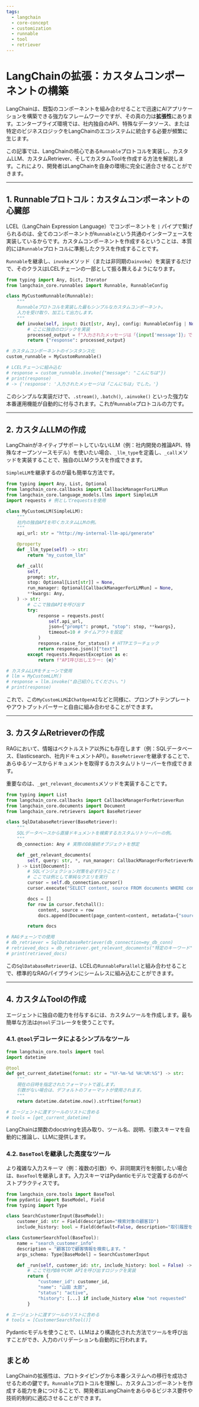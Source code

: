 ```yaml
---
tags:
  - langchain
  - core-concept
  - customization
  - runnable
  - tool
  - retriever
---
```

# LangChainの拡張：カスタムコンポーネントの構築

LangChainは、既製のコンポーネントを組み合わせることで迅速にAIアプリケーションを構築できる強力なフレームワークですが、その真の力は**拡張性**にあります。エンタープライズ環境では、社内独自のAPI、特殊なデータソース、または特定のビジネスロジックをLangChainのエコシステムに統合する必要が頻繁に生じます。

この記事では、LangChainの核心である`Runnable`プロトコルを実装し、カスタムLLM、カスタムRetriever、そしてカスタムToolを作成する方法を解説します。これにより、開発者はLangChainを自身の環境に完全に適合させることができます。

---

## 1. Runnableプロトコル：カスタムコンポーネントの心臓部

LCEL（LangChain Expression Language）でコンポーネントを `|` パイプで繋げられるのは、全てのコンポーネントが`Runnable`という共通のインターフェースを実装しているからです。カスタムコンポーネントを作成するということは、本質的には`Runnable`プロトコルに準拠したクラスを作成することです。

`Runnable`を継承し、`invoke`メソッド（または非同期の`ainvoke`）を実装するだけで、そのクラスはLCELチェーンの一部として振る舞えるようになります。

```python
from typing import Any, Dict, Iterator
from langchain_core.runnables import Runnable, RunnableConfig

class MyCustomRunnable(Runnable):
    """
    Runnableプロトコルを実装した最もシンプルなカスタムコンポーネント。
    入力を受け取り、加工して出力します。
    """
    def invoke(self, input: Dict[str, Any], config: RunnableConfig | None = None) -> Dict[str, Any]:
        # ここに独自のロジックを実装
        processed_output = f"入力されたメッセージは「{input['message']}」でした。"
        return {"response": processed_output}

# カスタムコンポーネントのインスタンス化
custom_runnable = MyCustomRunnable()

# LCELチェーンに組み込む
# response = custom_runnable.invoke({"message": "こんにちは"})
# print(response)
# -> {'response': '入力されたメッセージは「こんにちは」でした。'}
```
このシンプルな実装だけで、`.stream()`, `.batch()`, `.ainvoke()` といった強力な本番運用機能が自動的に付与されます。これが`Runnable`プロトコルの力です。

---

## 2. カスタムLLMの作成

LangChainがネイティブサポートしていないLLM（例：社内開発の推論API、特殊なオープンソースモデル）を使いたい場合、`_llm_type`を定義し、`_call`メソッドを実装することで、独自のLLMクラスを作成できます。

`SimpleLLM`を継承するのが最も簡単な方法です。

```python
from typing import Any, List, Optional
from langchain_core.callbacks import CallbackManagerForLLMRun
from langchain_core.language_models.llms import SimpleLLM
import requests # 例としてrequestsを使用

class MyCustomLLM(SimpleLLM):
    """
    社内の独自APIを叩くカスタムLLMの例。
    """
    api_url: str = "http://my-internal-llm-api/generate"

    @property
    def _llm_type(self) -> str:
        return "my_custom_llm"

    def _call(
        self,
        prompt: str,
        stop: Optional[List[str]] = None,
        run_manager: Optional[CallbackManagerForLLMRun] = None,
        **kwargs: Any,
    ) -> str:
        # ここで独自APIを呼び出す
        try:
            response = requests.post(
                self.api_url,
                json={"prompt": prompt, "stop": stop, **kwargs},
                timeout=10 # タイムアウトを設定
            )
            response.raise_for_status() # HTTPエラーチェック
            return response.json()["text"]
        except requests.RequestException as e:
            return f"API呼び出しエラー: {e}"

# カスタムLLMをチェーンで使用
# llm = MyCustomLLM()
# response = llm.invoke("自己紹介してください。")
# print(response)
```

これで、この`MyCustomLLM`は`ChatOpenAI`などと同様に、プロンプトテンプレートやアウトプットパーサーと自由に組み合わせることができます。

---

## 3. カスタムRetrieverの作成

RAGにおいて、情報はベクトルストア以外にも存在します（例：SQLデータベース、Elasticsearch、社内ドキュメントAPI）。`BaseRetriever`を継承することで、あらゆるソースからドキュメントを取得するカスタムリトリーバーを作成できます。

重要なのは、`_get_relevant_documents`メソッドを実装することです。

```python
from typing import List
from langchain_core.callbacks import CallbackManagerForRetrieverRun
from langchain_core.documents import Document
from langchain_core.retrievers import BaseRetriever

class SqlDatabaseRetriever(BaseRetriever):
    """
    SQLデータベースから直接ドキュメントを検索するカスタムリトリーバーの例。
    """
    db_connection: Any # 実際のDB接続オブジェクトを想定

    def _get_relevant_documents(
        self, query: str, *, run_manager: CallbackManagerForRetrieverRun
    ) -> List[Document]:
        # SQLインジェクション対策を必ず行うこと！
        # ここでは例として単純なクエリを実行
        cursor = self.db_connection.cursor()
        cursor.execute("SELECT content, source FROM documents WHERE content LIKE %s", (f"%{query}%",))

        docs = []
        for row in cursor.fetchall():
            content, source = row
            docs.append(Document(page_content=content, metadata={"source": source}))

        return docs

# RAGチェーンでの使用
# db_retriever = SqlDatabaseRetriever(db_connection=my_db_conn)
# retrieved_docs = db_retriever.get_relevant_documents("特定のキーワード")
# print(retrieved_docs)
```
この`SqlDatabaseRetriever`は、LCELの`RunnableParallel`と組み合わせることで、標準的なRAGパイプラインにシームレスに組み込むことができます。

---

## 4. カスタムToolの作成

エージェントに独自の能力を付与するには、カスタムツールを作成します。最も簡単な方法は`@tool`デコレータを使うことです。

### 4.1. `@tool`デコレータによるシンプルなツール

```python
from langchain_core.tools import tool
import datetime

@tool
def get_current_datetime(format: str = "%Y-%m-%d %H:%M:%S") -> str:
    """
    現在の日時を指定されたフォーマットで返します。
    引数がない場合は、デフォルトのフォーマットが使用されます。
    """
    return datetime.datetime.now().strftime(format)

# エージェントに渡すツールのリストに含める
# tools = [get_current_datetime]
```
LangChainは関数のdocstringを読み取り、ツール名、説明、引数スキーマを自動的に推論し、LLMに提供します。

### 4.2. `BaseTool`を継承した高度なツール

より複雑な入力スキーマ（例：複数の引数）や、非同期実行を制御したい場合は、`BaseTool`を継承します。入力スキーマはPydanticモデルで定義するのがベストプラクティスです。

```python
from langchain_core.tools import BaseTool
from pydantic import BaseModel, Field
from typing import Type

class SearchCustomerInput(BaseModel):
    customer_id: str = Field(description="検索対象の顧客ID")
    include_history: bool = Field(default=False, description="取引履歴を含めるかどうか")

class CustomerSearchTool(BaseTool):
    name = "search_customer_info"
    description = "顧客IDで顧客情報を検索します。"
    args_schema: Type[BaseModel] = SearchCustomerInput

    def _run(self, customer_id: str, include_history: bool = False) -> dict:
        # ここで社内DBやCRM APIを呼び出すロジックを実装
        return {
            "customer_id": customer_id,
            "name": "山田 太郎",
            "status": "active",
            "history": [...] if include_history else "not requested"
        }

# エージェントに渡すツールのリストに含める
# tools = [CustomerSearchTool()]
```
Pydanticモデルを使うことで、LLMはより構造化された方法でツールを呼び出すことができ、入力のバリデーションも自動的に行われます。

## まとめ

LangChainの拡張性は、プロトタイピングから本番システムへの移行を成功させるための鍵です。`Runnable`プロトコルを理解し、カスタムコンポーネントを作成する能力を身につけることで、開発者はLangChainをあらゆるビジネス要件や技術的制約に適応させることができます。
